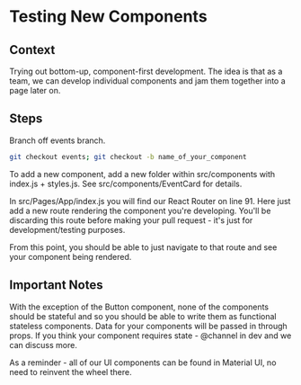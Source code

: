 # Testing New Components

## Context

Trying out bottom-up, component-first development.
The idea is that as a team, we can develop individual components and jam them together into a page later on.

## Steps

Branch off events branch.

```bash
git checkout events; git checkout -b name_of_your_component
```

To add a new component, add a new folder within src/components with index.js + styles.js. See src/components/EventCard for details.

In src/Pages/App/index.js you will find our React Router on line 91.
Here just add a new route rendering the component you're developing. You'll be discarding this route before making your pull request - it's just for development/testing purposes.

From this point, you should be able to just navigate to that route and see your component being rendered.

## Important Notes

With the exception of the Button component, none of the components should be stateful and so you should be able to write them as functional stateless components. Data for your components will be passed in through props. If you think your component requires state - @channel in dev and we can discuss more.

As a reminder - all of our UI components can be found in Material UI, no need to reinvent the wheel there.
